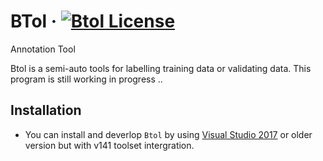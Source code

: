 # BTol &middot; [![Btol License](https://img.shields.io/badge/License-AGPL%20v3-blue.svg)](https://www.gnu.org/licenses/agpl-3.0)
Annotation Tool

Btol is a semi-auto tools for labelling training data or validating data.
This program is still working in progress ..

## Installation
 - You can install and deverlop `Btol` by using [Visual Studio 2017](https://www.visualstudio.com/downloads/) or older version but with v141 toolset intergration.
